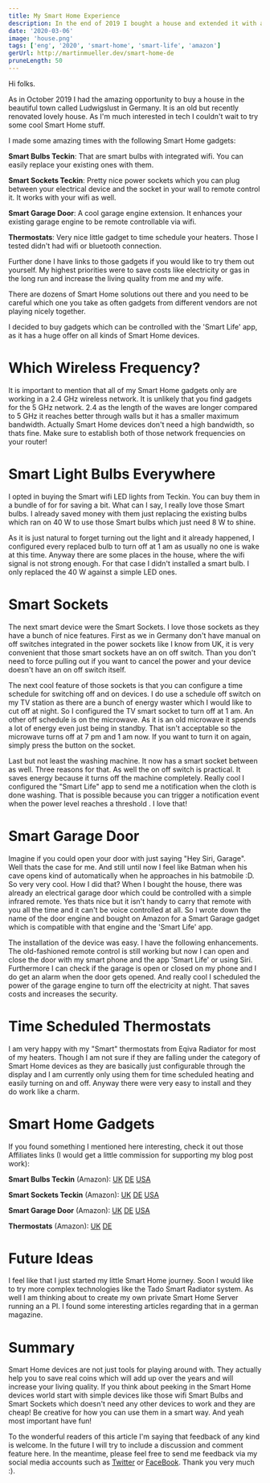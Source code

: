 ```yaml
---
title: My Smart Home Experience
description: In the end of 2019 I bought a house and extended it with a lot cool and cost saving smart home devices/
date: '2020-03-06'
image: 'house.png'
tags: ['eng', '2020', 'smart-home', 'smart-life', 'amazon']
gerUrl: http://martinmueller.dev/smart-home-de
pruneLength: 50
---
```


Hi folks.

As in October 2019 I had the amazing opportunity to buy a house in the beautiful town called Ludwigslust in Germany. It is an old but recently renovated lovely house. As I'm much interested in tech I couldn't wait to try some cool Smart Home stuff.

I made some amazing times with the following Smart Home gadgets:

**Smart Bulbs Teckin**: That are smart bulbs with integrated wifi. You can easily replace your existing ones with them.

**Smart Sockets Teckin**: Pretty nice power sockets which you can plug between your electrical device and the socket in your wall to remote control it. It works with your wifi as well.

**Smart Garage Door**: A cool garage engine extension. It enhances your existing garage engine to be remote controllable via wifi.

**Thermostats**: Very nice little gadget to time schedule your heaters. Those I tested didn't had wifi or bluetooth connection.

Further done I have links to those gadgets if you would like to try them out yourself. My highest priorities were to save costs like electricity or gas in the long run and increase the living quality from me and my wife.

There are dozens of Smart Home solutions out there and you need to be careful which one you take as often gadgets from different vendors are not playing nicely together.

I decided to buy gadgets which can be controlled with the 'Smart Life' app, as it has a huge offer on all kinds of Smart Home devices.

# Which Wireless Frequency?

It is important to mention that all of my Smart Home gadgets only are working in a 2.4 GHz wireless network. It is unlikely that you find gadgets for the 5 GHz network. 2.4 as the length of the waves are longer compared to 5 GHz it reaches better through walls but it has a smaller maximum bandwidth. Actually Smart Home devices don't need a high bandwidth, so thats fine. Make sure to establish both of those network frequencies on your router!

# Smart Light Bulbs Everywhere

I opted in buying the Smart wifi LED lights from Teckin. You can buy them in a bundle of for for saving a bit. What can I say, I really love those Smart bulbs. I already saved money with them just replacing the existing bulbs which ran on 40 W to use those Smart bulbs which just need 8 W to shine.

As it is just natural to forget turning out the light and it already happened, I configured every replaced bulb to turn off at 1 am as usually no one is wake at this time. Anyway there are some places in the house, where the wifi signal is not strong enough. For that case I didn't installed a smart bulb. I only replaced the 40 W against a simple LED ones.

# Smart Sockets

The next smart device were the Smart Sockets. I love those sockets as they have a bunch of nice features. First as we in Germany don't have manual on off switches integrated in the power sockets like I know from UK, it is very convenient that those smart sockets have an on off switch. Than you don't need to force pulling out if you want to cancel the power and your device doesn't have an on off switch itself.

The next cool feature of those sockets is that you can configure a time schedule for switching off and on devices. I do use a schedule off switch on my TV station as there are a bunch of energy waster which I would like to cut off at night. So I configured the TV smart socket to turn off at 1 am. An other off schedule is on the microwave. As it is an old microwave it spends a lot of energy even just being in standby. That isn't acceptable so the microwave turns off at 7 pm and 1 am now. If you want to turn it on again, simply press the button on the socket.

Last but not least the washing machine. It now has a smart socket between as well. Three reasons for that. As well the on off switch is practical. It saves energy because it turns off the machine completely. Really cool I configured the "Smart Life" app to send me a notification when the cloth is done washing. That is possible because you can trigger a notification event when the power level reaches a threshold . I love that!

# Smart Garage Door

Imagine if you could open your door with just saying "Hey Siri, Garage". Well thats the case for me. And still until now I feel like Batman when his cave opens kind of automatically when he approaches in his batmobile :D. So very very cool. How I did that? When I bought the house, there was already an electrical garage door which could be controlled with a simple infrared remote. Yes thats nice but it isn't handy to carry that remote with you all the time and it can't be voice controlled at all. So I wrote down the name of the door engine and bought on Amazon for a Smart Garage gadget which is compatible with that engine and the 'Smart Life' app.

The installation of the device was easy. I have the following enhancements. The old-fashioned remote control is still working but now I can open and close the door with my smart phone and the app 'Smart Life' or using Siri. Furthermore I can check if the garage is open or closed on my phone and I do get an alarm when the door gets opened. And really cool I scheduled the power of the garage engine to turn off the electricity at night. That saves costs and increases the security.

# Time Scheduled Thermostats

I am very happy with my "Smart" thermostats from Eqiva Radiator for most of my heaters. Though I am not sure if they are falling under the category of Smart Home devices as they are basically just configurable through the display and I am currently only using them for time scheduled heating and easily turning on and off. Anyway there were very easy to install and they do work like a charm.

# Smart Home Gadgets

If you found something I mentioned here interesting, check it out those Affiliates links (I would get a little commission for supporting my blog post work):

**Smart Bulbs Teckin** (Amazon): [UK](https://amzn.to/2xcvwFp) [DE](https://amzn.to/2xe1CAJ) [USA](https://amzn.to/3ax4pmR)

**Smart Sockets Teckin** (Amazon): [UK](https://amzn.to/2xbZKZ5) [DE](https://amzn.to/3amBOAq) [USA](https://amzn.to/3cy1wnF)

**Smart Garage Door** (Amazon): [UK](https://amzn.to/2PMt2DQ) [DE](https://amzn.to/2IiKzQ3) [USA](https://amzn.to/2x5NtoU)

**Thermostats** (Amazon): [UK](https://amzn.to/2Tn3hwb) [DE](https://amzn.to/38lbyF5)

# Future Ideas

I feel like that I just started my little Smart Home journey. Soon I would like to try more complex technologies like the Tado Smart Radiator system. As well I am thinking about to create my own private Smart Home Server running an a PI. I found some interesting articles regarding that in a german magazine.

# Summary

Smart Home devices are not just tools for playing around with. They actually help you to save real coins which will add up over the years and will increase your living quality. If you think about peeking in the Smart Home devices world start with simple devices like those wifi Smart Bulbs and Smart Sockets which doesn't need any other devices to work and they are cheap! Be creative for how you can use them in a smart way. And yeah most important have fun!

To the wonderful readers of this article I'm saying that feedback of any kind is welcome. In the future I will try to include a discussion and comment feature here. In the meantime, please feel free to send me feedback via my social media accounts such as [Twitter](https://twitter.com/MartinMueller_) or [FaceBook](https://www.facebook.com/martin.muller.10485). Thank you very much :).